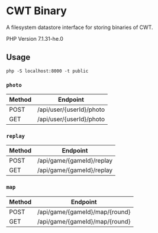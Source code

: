# CWT Binary

A filesystem datastore interface for storing binaries of CWT.

PHP Version 7.1.31-he.0

## Usage

```
php -S localhost:8000 -t public
```

### `photo`

| Method | Endpoint |
| --- | --- |
| POST | /api/user/{userId}/photo |
| GET  | /api/user/{userId}/photo |

### `replay`

| Method | Endpoint |
| --- | --- |
| POST | /api/game/{gameId}/replay |
| GET  | /api/game/{gameId}/replay |

### `map`

| Method | Endpoint |
| --- | --- |
| POST | /api/game/{gameId}/map/{round} |
| GET  | /api/game/{gameId}/map/{round} |

